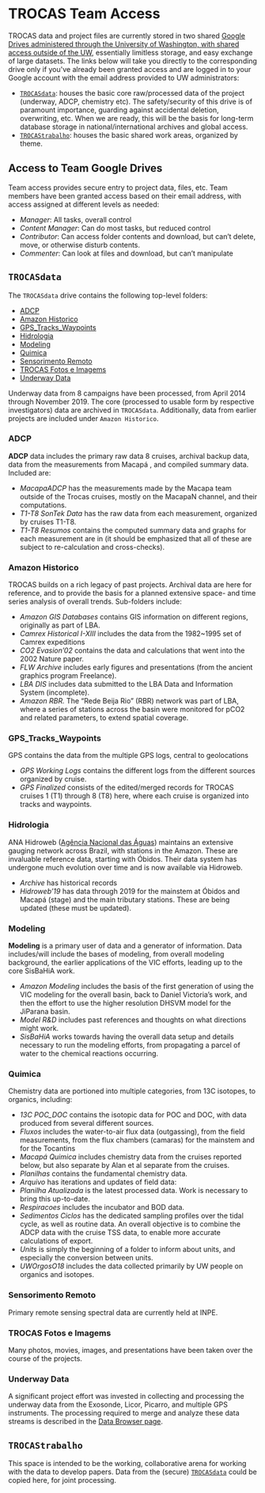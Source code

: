# TROCAS Team Access

TROCAS data and project files are currently stored in two shared [Google Drives administered through the University of Washington, with shared access outside of the UW](#access-to-team-google-drives), essentially limitless storage, and easy exchange of large datasets. The links below will take you directly to the corresponding drive only if you've already been granted access and are logged in to your Google account with the email address provided to UW administrators:

- [`TROCASdata`](https://drive.google.com/drive/u/1/folders/0AEAbRJDlXAHGUk9PVA): houses the basic core raw/processed data of the project (underway, ADCP, chemistry etc). The safety/security of this drive is of paramount importance, guarding against accidental deletion, overwriting, etc. When we are ready, this will be the basis for long-term database storage in national/international archives and global access.
- [`TROCAStrabalho`](https://drive.google.com/drive/u/1/folders/0AOf4v85otRykUk9PVA): houses the basic shared work areas, organized by theme.

## Access to Team Google Drives

Team access provides secure entry to project data, files, etc. Team members have been granted access based on their email address, with access assigned at different levels as needed:
- *Manager*: All tasks, overall control
- *Content Manager*: Can do most tasks, but reduced control
- *Contributor*: Can access folder contents and download, but can’t delete, move, or otherwise disturb contents.
- *Commenter*: Can look at files and download, but can’t manipulate

## `TROCASdata`

The `TROCASdata` drive contains the following top-level folders:
- [ADCP](#adcp)
- [Amazon Historico](#amazon-historico)
- [GPS_Tracks_Waypoints](#gps_tracks_waypoints)
- [Hidrologia](#hidrologia)
- [Modeling](#modeling)
- [Quimica](#quimica)
- [Sensorimento Remoto](#sensorimento-remoto)
- [TROCAS Fotos e Imagems](#trocas-fotos-e-imagems)
- [Underway Data](#underway-data)

Underway data from 8 campaigns have been processed, from April 2014 through November 2019. The core (processed to usable form by respective investigators) data are archived in `TROCASdata`. Additionally, data from earlier projects are included under `Amazon Historico`.

### ADCP
**ADCP** data includes the primary raw data 8 cruises, archival backup data, data from the measurements from Macapá , and compiled summary data. Included are:

- *MacapaADCP* has the measurements made by the Macapa team outside of the Trocas cruises, mostly
on the MacapaN channel, and their computations.
- *T1-T8 SonTek Data* has the raw data from each measurement, organized by cruises T1-T8.
- *T1-T8 Resumos* contains the computed summary data and graphs for each measurement are in (it should be emphasized that all of these are subject to re-calculation and cross-checks).

### Amazon Historico
TROCAS builds on a rich legacy of past projects. Archival data are here for reference, and to provide the basis for a planned extensive space- and time series analysis of overall trends. Sub-folders include:
- *Amazon GIS Databases* contains GIS information on different regions, originally as part of LBA.
- *Camrex Historical I-XIII* includes the data from the 1982~1995 set of Camrex expeditions
- *CO2 Evasion’02* contains the data and calculations that went into the 2002 Nature paper.
- *FLW Archive* includes early figures and presentations (from the ancient graphics program Freelance).
- *LBA DIS* includes data submitted to the LBA Data and Information System (incomplete).
- *Amazon RBR.* The “Rede Beija Rio” (RBR) network was part of LBA, where a series of stations across
the basin were monitored for pCO2 and related parameters, to extend spatial coverage.

### GPS_Tracks_Waypoints
GPS contains the data from the multiple GPS logs, central to geolocations
- *GPS Working Logs* contains the different logs from the different sources organized by cruise.
- *GPS Finalized* consists of the edited/merged records for TROCAS cruises 1 (T1) through 8 (T8) here, where each cruise is organized into tracks and waypoints.

### Hidrologia
ANA Hidroweb ([Agência Nacional das Águas](https://www.gov.br/ana/)) maintains an extensive gauging network across Brazil, with stations in the Amazon. These are invaluable reference data, starting with Óbidos. Their data system has undergone much evolution over time and is now available via Hidroweb.
- *Archive* has historical records
- *Hidroweb’19* has data through 2019 for the mainstem at Óbidos and Macapá (stage) and the main tributary stations. These are being updated (these must be updated).

### Modeling
**Modeling** is a primary user of data and a generator of information. Data includes/will include the bases of modeling, from overall modeling background, the earlier applications of the VIC efforts, leading up to the core SisBaHiA work.
- *Amazon Modeling* includes the basis of the first generation of using the VIC modeling for the overall basin, back to Daniel Victoria’s work, and then the effort to use the higher resolution DHSVM model for the JiParana basin.
- *Model R&D* includes past references and thoughts on what directions might work.
- *SisBaHiA* works towards having the overall data setup and details necessary to run the modeling efforts, from propagating a parcel of water to the chemical reactions occurring.

### Quimica
Chemistry data are portioned into multiple categories, from 13C isotopes, to organics, including:
- *13C POC_DOC* contains the isotopic data for POC and DOC, with data produced from several different sources.
- *Fluxos* includes the water-to-air flux data (outgassing), from the field measurements, from the flux chambers (camaras) for the mainstem and for the Tocantins
- *Macapá Quimica* includes chemistry data from the cruises reported below, but also separate by Alan et al separate from the cruises.
- *Planilhas* contains the fundamental chemistry data.
- *Arquivo* has iterations and updates of field data:
- *Planilha Atualizada* is the latest processed data. Work is necessary to bring this up-to-date.
- *Respiracoes* includes the incubator and BOD data.
- *Sedimentos Ciclos* has the dedicated sampling profiles over the tidal cycle, as well as routine data. An overall objective is to combine the ADCP data with the cruise TSS data, to enable more accurate calculations of export.
- *Units* is simply the beginning of a folder to inform about units, and especially the conversion between units.
- *UWOrgosO18* includes the data collected primarily by UW people on organics and isotopes.

### Sensorimento Remoto
Primary remote sensing spectral data are currently held at INPE.

### TROCAS Fotos e Imagems
Many photos, movies, images, and presentations have been taken over the course of the projects.

### Underway Data
A significant project effort was invested in collecting and processing the underway data from the Exosonde, Licor, Picarro, and multiple GPS instruments. The processing required to merge and analyze these data streams is described in the [Data Browser page](databrowser).

## `TROCAStrabalho`

This space is intended to be the working, collaborative arena for working with the data to develop papers. Data from the (secure) [`TROCASdata`](#trocasdata) could be copied here, for joint processing.
